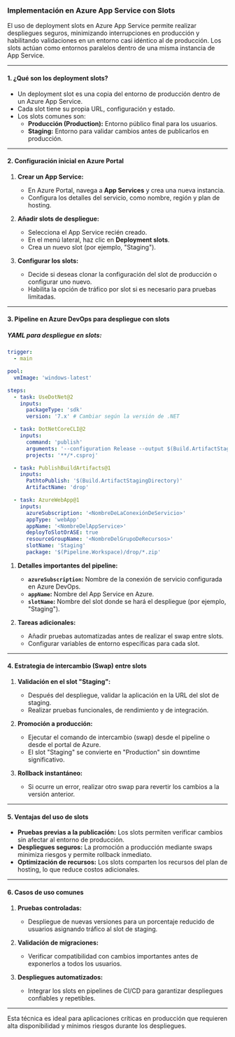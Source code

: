 ### Implementación en Azure App Service con Slots

El uso de deployment slots en Azure App Service permite realizar despliegues seguros, minimizando interrupciones en producción y habilitando validaciones en un entorno casi idéntico al de producción. Los slots actúan como entornos paralelos dentro de una misma instancia de App Service.

---

#### **1. ¿Qué son los deployment slots?**

- Un deployment slot es una copia del entorno de producción dentro de un Azure App Service.
- Cada slot tiene su propia URL, configuración y estado.
- Los slots comunes son:
  - **Producción (Production):** Entorno público final para los usuarios.
  - **Staging:** Entorno para validar cambios antes de publicarlos en producción.

---

#### **2. Configuración inicial en Azure Portal**

1. **Crear un App Service:**
   - En Azure Portal, navega a **App Services** y crea una nueva instancia.
   - Configura los detalles del servicio, como nombre, región y plan de hosting.

2. **Añadir slots de despliegue:**
   - Selecciona el App Service recién creado.
   - En el menú lateral, haz clic en **Deployment slots**.
   - Crea un nuevo slot (por ejemplo, "Staging").

3. **Configurar los slots:**
   - Decide si deseas clonar la configuración del slot de producción o configurar uno nuevo.
   - Habilita la opción de tráfico por slot si es necesario para pruebas limitadas.

---

#### **3. Pipeline en Azure DevOps para despliegue con slots**

##### YAML para despliegue en slots:

```yaml
trigger:
  - main

pool:
  vmImage: 'windows-latest'

steps:
  - task: UseDotNet@2
    inputs:
      packageType: 'sdk'
      version: '7.x' # Cambiar según la versión de .NET

  - task: DotNetCoreCLI@2
    inputs:
      command: 'publish'
      arguments: '--configuration Release --output $(Build.ArtifactStagingDirectory)'
      projects: '**/*.csproj'

  - task: PublishBuildArtifacts@1
    inputs:
      PathtoPublish: '$(Build.ArtifactStagingDirectory)'
      ArtifactName: 'drop'

  - task: AzureWebApp@1
    inputs:
      azureSubscription: '<NombreDeLaConexiónDeServicio>'
      appType: 'webApp'
      appName: '<NombreDelAppService>'
      deployToSlotOrASE: true
      resourceGroupName: '<NombreDelGrupoDeRecursos>'
      slotName: 'Staging'
      package: '$(Pipeline.Workspace)/drop/*.zip'
```

1. **Detalles importantes del pipeline:**
   - **`azureSubscription`:** Nombre de la conexión de servicio configurada en Azure DevOps.
   - **`appName`:** Nombre del App Service en Azure.
   - **`slotName`:** Nombre del slot donde se hará el despliegue (por ejemplo, "Staging").

2. **Tareas adicionales:**
   - Añadir pruebas automatizadas antes de realizar el swap entre slots.
   - Configurar variables de entorno específicas para cada slot.

---

#### **4. Estrategia de intercambio (Swap) entre slots**

1. **Validación en el slot "Staging":**
   - Después del despliegue, validar la aplicación en la URL del slot de staging.
   - Realizar pruebas funcionales, de rendimiento y de integración.

2. **Promoción a producción:**
   - Ejecutar el comando de intercambio (swap) desde el pipeline o desde el portal de Azure.
   - El slot "Staging" se convierte en "Production" sin downtime significativo.

3. **Rollback instantáneo:**
   - Si ocurre un error, realizar otro swap para revertir los cambios a la versión anterior.

---

#### **5. Ventajas del uso de slots**

- **Pruebas previas a la publicación:** Los slots permiten verificar cambios sin afectar al entorno de producción.
- **Despliegues seguros:** La promoción a producción mediante swaps minimiza riesgos y permite rollback inmediato.
- **Optimización de recursos:** Los slots comparten los recursos del plan de hosting, lo que reduce costos adicionales.

---

#### **6. Casos de uso comunes**

1. **Pruebas controladas:**
   - Despliegue de nuevas versiones para un porcentaje reducido de usuarios asignando tráfico al slot de staging.

2. **Validación de migraciones:**
   - Verificar compatibilidad con cambios importantes antes de exponerlos a todos los usuarios.

3. **Despliegues automatizados:** 
   - Integrar los slots en pipelines de CI/CD para garantizar despliegues confiables y repetibles.

---

Esta técnica es ideal para aplicaciones críticas en producción que requieren alta disponibilidad y mínimos riesgos durante los despliegues.